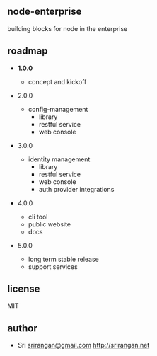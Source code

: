 ## node-enterprise

building blocks for node in the enterprise

## roadmap

- **1.0.0**
    - concept and kickoff

- 2.0.0
    - config-management
        - library
        - restful service
        - web console

- 3.0.0
    - identity management
        - library
        - restful service
        - web console
        - auth provider integrations

- 4.0.0
    - cli tool
    - public website
    - docs

- 5.0.0
    - long term stable release
    - support services

## license

MIT

## author

- Sri <srirangan@gmail.com> http://srirangan.net
